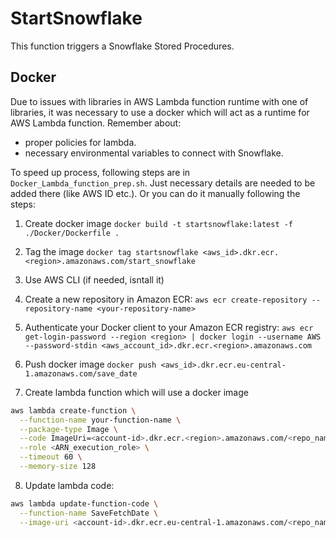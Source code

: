 # StartSnowflake
This function triggers a Snowflake Stored Procedures.

## Docker
Due to issues with libraries in AWS Lambda function runtime with one of libraries, it was necessary to use a docker which will act as a runtime for AWS Lambda function. Remember about:
- proper policies for lambda. 
- necessary environmental variables to connect with Snowflake.

To speed up process, following steps are in `Docker_Lambda_function_prep.sh`. 
Just necessary details are needed to be added there (like AWS ID etc.). Or you can do it manually following the steps:

1. Create docker image
`docker build -t startsnowflake:latest -f ./Docker/Dockerfile .`

2. Tag the image
`docker tag startsnowflake <aws_id>.dkr.ecr.<region>.amazonaws.com/start_snowflake`

3. Use AWS CLI (if needed, isntall it)

4. Create a new repository in Amazon ECR:
`aws ecr create-repository --repository-name <your-repository-name>`

5. Authenticate your Docker client to your Amazon ECR registry:
`aws ecr get-login-password --region <region> | docker login --username AWS --password-stdin <aws_account_id>.dkr.ecr.<region>.amazonaws.com`

6. Push docker image
`docker push <aws_id>.dkr.ecr.eu-central-1.amazonaws.com/save_date`

7. Create lambda function which will use a docker image
```bash
aws lambda create-function \
  --function-name your-function-name \
  --package-type Image \
  --code ImageUri=<account-id>.dkr.ecr.<region>.amazonaws.com/<repo_name>:latest \
  --role <ARN_execution_role> \
  --timeout 60 \
  --memory-size 128
```

8. Update lambda code:
```bash
aws lambda update-function-code \
  --function-name SaveFetchDate \
  --image-uri <account-id>.dkr.ecr.eu-central-1.amazonaws.com/<repo_name>:latest
